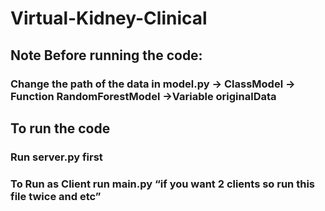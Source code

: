 
# Virtual-Kidney-Clinical

## Note Before running the code:
### Change the path of the data in model.py -> ClassModel -> Function RandomForestModel ->Variable originalData

## To run the code
### Run server.py first
### To Run as Client run main.py “if you want 2 clients so run this file twice and etc”
